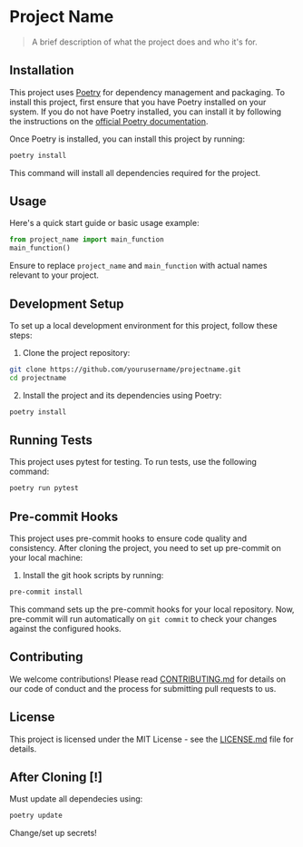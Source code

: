 # Project Name
> A brief description of what the project does and who it's for.

## Installation
This project uses [Poetry](https://python-poetry.org/) for dependency management and packaging. To install this project, first ensure that you have Poetry installed on your system. If you do not have Poetry installed, you can install it by following the instructions on the [official Poetry documentation](https://python-poetry.org/docs/).

Once Poetry is installed, you can install this project by running:
```bash
poetry install
```

This command will install all dependencies required for the project.

## Usage
Here's a quick start guide or basic usage example:
```python
from project_name import main_function
main_function()
```

Ensure to replace `project_name` and `main_function` with actual names relevant to your project.

## Development Setup
To set up a local development environment for this project, follow these steps:

1. Clone the project repository:
```bash
git clone https://github.com/yourusername/projectname.git
cd projectname
```

2. Install the project and its dependencies using Poetry:
```bash
poetry install
```

## Running Tests
This project uses pytest for testing. To run tests, use the following command:
```bash
poetry run pytest
```

## Pre-commit Hooks
This project uses pre-commit hooks to ensure code quality and consistency. After cloning the project, you need to set up pre-commit on your local machine:

1. Install the git hook scripts by running:
```bash
pre-commit install
```

This command sets up the pre-commit hooks for your local repository. Now, pre-commit will run automatically on `git commit` to check your changes against the configured hooks.

## Contributing
We welcome contributions! Please read [CONTRIBUTING.md](CONTRIBUTING.md) for details on our code of conduct and the process for submitting pull requests to us.

## License
This project is licensed under the MIT License - see the [LICENSE.md](LICENSE.md) file for details.


## After Cloning [!]

Must update all dependecies using:

```bash
poetry update
```

Change/set up secrets!
